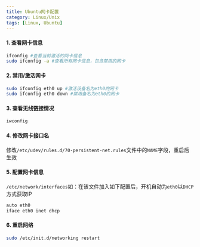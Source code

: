 ```yaml
---
title: Ubuntu网卡配置
category: Linux/Unix
tags: [Linux, Ubuntu]
---
```


#### 1. 查看网卡信息

```bash
ifconfig #查看当前激活的网卡信息
sudo ifconfig -a #查看所有网卡信息，包含禁用的网卡
```

#### 2. 禁用/激活网卡

```bash
sudo ifconfig eth0 up #激活设备名为eth0的网卡
sudo ifconfig eth0 down #禁用备名为eth0的网卡
```

#### 3. 查看无线链接情况

```bash
iwconfig
```

#### 4. 修改网卡接口名
修改`/etc/udev/rules.d/70-persistent-net.rules`文件中的`NAME`字段，重启后生效

#### 5. 配置网卡信息
`/etc/network/interfaces`如：在该文件加入如下配置后，开机自动为`eth0`以`DHCP`方式获取IP

```bash
auto eth0
iface eth0 inet dhcp
```

#### 6. 重启网络

```bash
sudo /etc/init.d/networking restart
```
